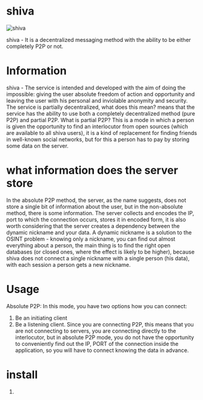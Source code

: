 
# shiva 
![shiva](https://github.com/user-attachments/assets/8c66e80c-3bf5-4f33-bd76-89d00dc004f9)

shiva - It is a decentralized messaging method with the ability to be either completely P2P or not.
# Information 
shiva - The service is intended and developed with the aim of doing the impossible: giving the user absolute freedom of action and opportunity and leaving the user with his personal and inviolable anonymity and security. The service is partially decentralized, what does this mean?
means that the service has the ability to use both a completely decentralized method (pure P2P) and partial P2P.
What is partial P2P?
This is a mode in which a person is given the opportunity to find an interlocutor from open sources (which are available to all shiva users), it is a kind of replacement for finding friends in well-known social networks, but for this a person has to pay by storing some data on the server.
# what information does the server store
In the absolute P2P method, the server, as the name suggests, does not store a single bit of information about the user, but in the non-absolute method, there is some information. The server collects and encodes the IP, port to which the connection occurs, stores it in encoded form, it is also worth considering that the server creates a dependency between the dynamic nickname and your data.
A dynamic nickname is a solution to the OSINT problem - knowing only a nickname, you can find out almost everything about a person, the main thing is to find the right open databases (or closed ones, where the effect is likely to be higher), because shiva does not connect a single nickname with a single person (his data), with each session a person gets a new nickname.
# Usage 
Absolute P2P:
In this mode, you have two options how you can connect:
1. Be an initiating client
2. Be a listening client.
Since you are connecting P2P, this means that you are not connecting to servers, you are connecting directly to the interlocutor, but in absolute P2P mode, you do not have the opportunity to conveniently find out the IP, PORT of the connection inside the application, so you will have to connect knowing the data in advance.
# install
1. 
